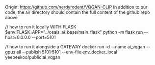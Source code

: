 
Origin: https://github.com/nerdyrodent/VQGAN-CLIP
In addition to our code, the ai/ directory should contain the full content of the github repo above

// how to run it locally WITH FLASK 
$env:FLASK_APP="../osais_ai_base/main_flask"
python -m flask run --host=0.0.0.0 --port=5101

// how to run it alongside a GATEWAY
docker run -d --name ai_vqgan --gpus all --publish 5101:5101 --env-file env_docker_local yeepeekoo/public:ai_vqgan
